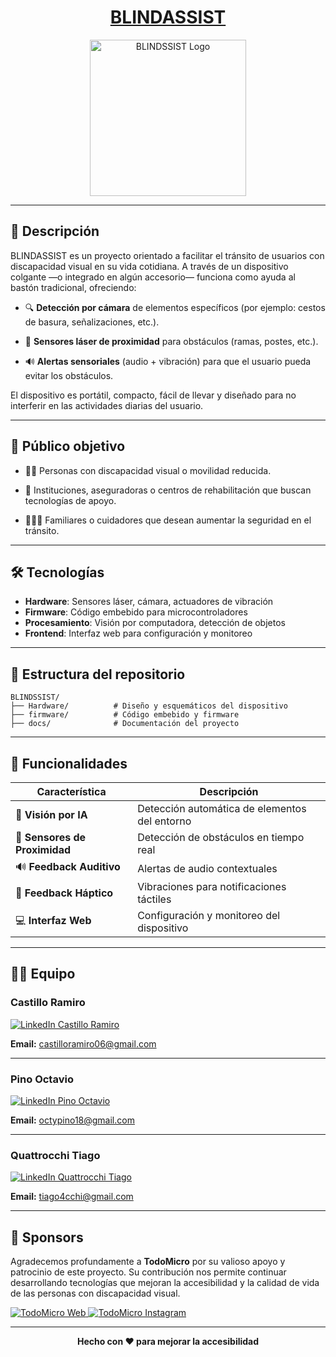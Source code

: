 <h1 align="center"><u>BLINDASSIST</u></h1>

<p align="center">
  <img src="https://github.com/impatrq/BLINDSSIST/blob/main/firmware/pagina web/Multimedia/logos/Capa 0.png" alt="BLINDSSIST Logo" width="250">
</p>

---

## 🎯 Descripción  

BLINDASSIST es un proyecto orientado a facilitar el tránsito de usuarios con discapacidad visual en su vida cotidiana. A través de un dispositivo colgante —o integrado en algún accesorio— funciona como ayuda al bastón tradicional, ofreciendo:  

- 🔍 **Detección por cámara** de elementos específicos (por ejemplo: cestos de basura, señalizaciones, etc.).  

- 📡 **Sensores láser de proximidad** para obstáculos (ramas, postes, etc.).  

- 🔊 **Alertas sensoriales** (audio + vibración) para que el usuario pueda evitar los obstáculos.  

El dispositivo es portátil, compacto, fácil de llevar y diseñado para no interferir en las actividades diarias del usuario.

---

## 👥 Público objetivo  

- 👨‍🦯 Personas con discapacidad visual o movilidad reducida.  

- 🏥 Instituciones, aseguradoras o centros de rehabilitación que buscan tecnologías de apoyo.  

- 👨‍👩‍👧 Familiares o cuidadores que desean aumentar la seguridad en el tránsito.  

---

## 🛠️ Tecnologías

- **Hardware**: Sensores láser, cámara, actuadores de vibración
- **Firmware**: Código embebido para microcontroladores
- **Procesamiento**: Visión por computadora, detección de objetos
- **Frontend**: Interfaz web para configuración y monitoreo

---

## 📂 Estructura del repositorio  

```
BLINDSSIST/
├── Hardware/          # Diseño y esquemáticos del dispositivo
├── firmware/          # Código embebido y firmware
├── docs/              # Documentación del proyecto
```

---

## 🚀 Funcionalidades

| Característica | Descripción |
|----------------|-------------|
| 🎥 **Visión por IA** | Detección automática de elementos del entorno |
| 📏 **Sensores de Proximidad** | Detección de obstáculos en tiempo real |
| 🔊 **Feedback Auditivo** | Alertas de audio contextuales |
| 📳 **Feedback Háptico** | Vibraciones para notificaciones táctiles |
| 💻 **Interfaz Web** | Configuración y monitoreo del dispositivo |

---

## 🧑‍💻 Equipo  

### **Castillo Ramiro**
<a href="https://www.linkedin.com/in/REEMPLAZAR_CASTILLO" target="_blank">
  <img src="https://img.shields.io/badge/LinkedIn-0077B5?style=for-the-badge&logo=linkedin&logoColor=white" alt="LinkedIn Castillo Ramiro">
</a>

**Email:** castilloramiro06@gmail.com

---

### **Pino Octavio**
<a href="https://www.linkedin.com/in/REEMPLAZAR_PINO" target="_blank">
  <img src="https://img.shields.io/badge/LinkedIn-0077B5?style=for-the-badge&logo=linkedin&logoColor=white" alt="LinkedIn Pino Octavio">
</a>

**Email:** octypino18@gmail.com

---

### **Quattrocchi Tiago**
<a href="https://www.linkedin.com/in/REEMPLAZAR_QUATTROCCHI" target="_blank">
  <img src="https://img.shields.io/badge/LinkedIn-0077B5?style=for-the-badge&logo=linkedin&logoColor=white" alt="LinkedIn Quattrocchi Tiago">
</a>

**Email:** tiago4cchi@gmail.com

---

## 💙 Sponsors

Agradecemos profundamente a **TodoMicro** por su valioso apoyo y patrocinio de este proyecto. Su contribución nos permite continuar desarrollando tecnologías que mejoran la accesibilidad y la calidad de vida de las personas con discapacidad visual.

<a href="https://www.todomicro.com.ar/" target="_blank">
  <img src="https://img.shields.io/badge/TodoMicro-Sitio%20Web-FF6B35?style=for-the-badge&logo=google-chrome&logoColor=white" alt="TodoMicro Web">
</a>
<a href="https://www.instagram.com/todomicrostore/?hl=es" target="_blank">
  <img src="https://img.shields.io/badge/Instagram-TodoMicro-E4405F?style=for-the-badge&logo=instagram&logoColor=white" alt="TodoMicro Instagram">
</a>

---

<p align="center">
  <b>Hecho con ❤️ para mejorar la accesibilidad</b>
</p>




